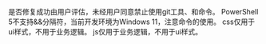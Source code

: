 是否修复成功由用户评估，未经用户同意禁止使用git工具、和命令。
PowerShell 5不支持&&分隔符，当前开发环境为Windows 11，注意命令的使用。
css仅用于ui样式，不用于业务逻辑。
js仅用于业务逻辑，不用于ui样式。